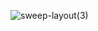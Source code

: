 ![sweep-layout(3)](https://user-images.githubusercontent.com/301539/166239808-b13923e0-af7c-481d-a720-67a1ef7e354a.svg)
